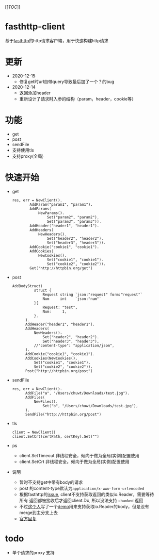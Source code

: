 [[_TOC_]]

# fasthttp-client
基于[fasthttp](https://github.com/valyala/fasthttp#installapplication/x-www-form-urlencoded)的http请求客户端，用于快速构建http请求

# 更新
- 2020-12-15
    - 修复get时url自带query导致最后加了一个？的bug
- 2020-12-14
	- 返回添加header
	- 重新设计了请求时入参的结构（param，header，cookie等）
	
# 功能
- get
- post
- sendFile
- 支持使用tls
- 支持proxy(全局)

# 快速开始
- get
    ```
    res, err = NewClient().
    		AddParam("param1", "param1").
    		AddParams(
    			NewParams().
    				Set("param2", "param2").
    				Set("param3", "param3")).
    		AddHeader("header1", "header1").
    		AddHeaders(
    			NewHeaders().
    				Set("header2", "header2").
    				Set("header3", "header3")).
    		AddCookie("cookie1", "cookie1").
    		AddCookies(
    			NewCookies().
    				Set("cookie1", "cookie1").
    				Set("cookie2", "cookie2")).
    		Get("http://httpbin.org/get")
    ```

- post

  ```
  AddBodyStruct(
  			struct {
  				Request string `json:"request" form:"request"`
  				Num     int    `json:"num"`
  			}{
  				Request: "test",
  				Num:     1,
  			},
  		).
  		AddHeader("header1", "header1").
  		AddHeaders(
  			NewHeaders().
  				Set("header2", "header2").
  				Set("header3", "header3"),
  			//"content-type": "application/json",
  		).
  		AddCookie("cookie1", "cookie1").
  		AddCookies(NewCookies().
  			Set("cookie1", "cookie1").
  			Set("cookie2", "cookie2")).
  		Post("http://httpbin.org/post")
  ```

- sendFile

  ```
  res, err = NewClient().
  		AddFile("a", "/Users/chuwt/Downloads/test.jpg").
  		AddFiles(
  			NewFiles().
  				Set("b", "/Users/chuwt/Downloads/test.jpg"),
  		).
  		SendFile("http://httpbin.org/post")
  ```
- tls

  ```
  client = NewClient()
  client.SetCrt(certPath, certKey).Get("")
  ```

- ps
    - client.SetTimeout 非线程安全，倾向于做为全局(实例)配置使用
    - client.SetCrt 非线程安全，倾向于做为全局(实例)配置使用

- 说明
    - 暂时不支持get中带有body的请求
    - post 的content-type默认为`application/x-www-form-urlencoded`
    - 根据fasthttp的[issue](https://github.com/valyala/fasthttp/issues/411), client不支持获取返回的类似io.Reader，需要等待所有
    返回都被接收后才返回client.Do, 所以没法支持 `chunked` 返回
    - 不过[这个人](https://github.com/erikdubbelboer)写了一个[demo](https://github.com/erikdubbelboer/fasthttp/commit/69515271036c791b25543da6a4360fadb6b61173)用来支持获取io.Reader的body，但是没有merge到主分支上去
    - [官方回复](https://github.com/valyala/fasthttp/issues/849)

# todo
- 单个请求的proxy 支持